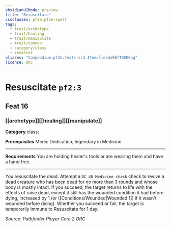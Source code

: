 ```yaml
---
obsidianUIMode: preview
title: "Resuscitate"
cssclasses: pf2e,pf2e-spell
tags:
  - trait/archetype
  - trait/healing
  - trait/manipulate
  - trait/common
  - category/class
  - remaster
aliases: "Compendium.pf2e.feats-srd.Item.lleedxE6fTDSK6og"
license: ORC
---
```

# Resuscitate `pf2:3`
## Feat 16
### [[archetype]][[healing]][[manipulate]]

**Category** class; 



**Prerequisites** Medic Dedication; legendary in Medicine
* * *
**Requirements** You are holding healer's tools or are wearing them and have a hand free.

* * *

You resuscitate the dead. Attempt a `DC 40 Medicine check` check to revive a dead creature who has been dead for no more than 3 rounds and whose body is mostly intact. If you succeed, the target returns to life with the effects of raise dead, except it still has the wounded condition it had before dying, increased by 1 (or [[Conditions/Wounded|Wounded 1]] if it wasn't wounded before dying). Whether you succeed or fail, the target is temporarily immune to Resuscitate for 1 day.

*Source: Pathfinder Player Core 2*
*ORC*